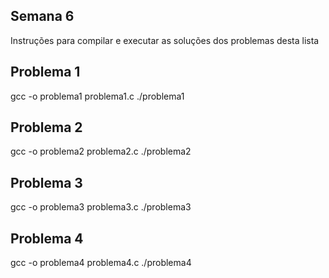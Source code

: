 ## Semana 6

Instruções para compilar e executar as soluções dos problemas desta lista

## Problema 1
gcc -o problema1 problema1.c
./problema1

## Problema 2
gcc -o problema2 problema2.c
./problema2

## Problema 3
gcc -o problema3 problema3.c
./problema3

## Problema 4
gcc -o problema4 problema4.c
./problema4